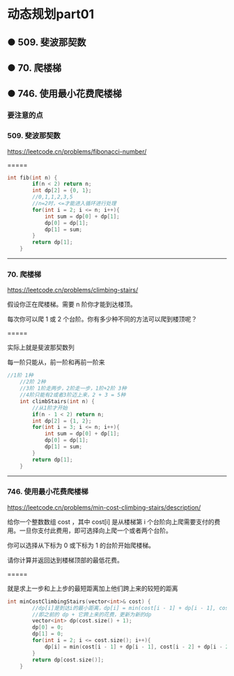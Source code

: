 # 动态规划part01
## ● 509. 斐波那契数
## ● 70. 爬楼梯
## ● 746. 使用最小花费爬楼梯



### 要注意的点


### 509. 斐波那契数
https://leetcode.cn/problems/fibonacci-number/

=====
```c++
int fib(int n) {
        if(n < 2) return n;
        int dp[2] = {0, 1};
        //0,1,1,2,3,5
        //n=2时，<=才能进入循环进行处理
        for(int i = 2; i <= n; i++){
            int sum = dp[0] + dp[1];
            dp[0] = dp[1];
            dp[1] = sum;
        }
        return dp[1];
    }
```



----
### 70. 爬楼梯
https://leetcode.cn/problems/climbing-stairs/

假设你正在爬楼梯。需要 n 阶你才能到达楼顶。

每次你可以爬 1 或 2 个台阶。你有多少种不同的方法可以爬到楼顶呢？

=====

实际上就是斐波那契数列

每一阶只能从，前一阶和再前一阶来
```c++
//1阶 1种
    //2阶 2种
    //3阶 1阶走两步，2阶走一步，1阶+2阶 3种
    //4阶只能有2或者3阶迈上来，2 + 3 = 5种
    int climbStairs(int n) {
        //从1阶才开始
        if(n - 1 < 2) return n;
        int dp[2] = {1, 2};
        for(int i = 3; i <= n; i++){
            int sum = dp[0] + dp[1];
            dp[0] = dp[1];
            dp[1] = sum;
        }
        return dp[1];
    }
```

-----
### 746. 使用最小花费爬楼梯
https://leetcode.cn/problems/min-cost-climbing-stairs/description/

给你一个整数数组 cost ，其中 cost[i] 是从楼梯第 i 个台阶向上爬需要支付的费用。一旦你支付此费用，即可选择向上爬一个或者两个台阶。

你可以选择从下标为 0 或下标为 1 的台阶开始爬楼梯。

请你计算并返回达到楼梯顶部的最低花费。

=====

就是求上一步和上上步的最短距离加上他们跨上来的较短的距离
```c++
int minCostClimbingStairs(vector<int>& cost) {
        //dp[i]是到达i的最小距离，dp[i] = min(cost[i - 1] + dp[i - 1], cost[i - 2] + dp[i - 2])
        //即之前的 dp + 它跨上来的花费，更新为新的dp
        vector<int> dp(cost.size() + 1);
        dp[0] = 0;
        dp[1] = 0;
        for(int i = 2; i <= cost.size(); i++){
            dp[i] = min(cost[i - 1] + dp[i - 1], cost[i - 2] + dp[i - 2]);
        }
        return dp[cost.size()];
    }
```

